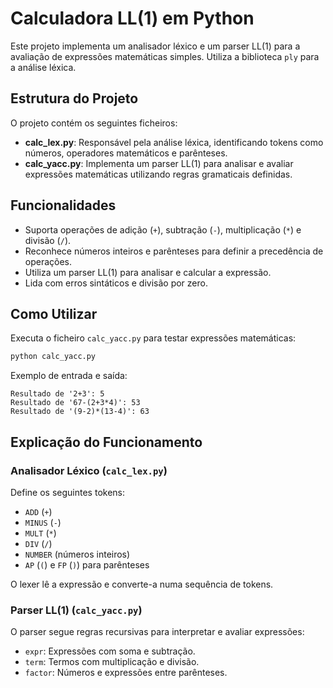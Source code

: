 # Calculadora LL(1) em Python

Este projeto implementa um analisador léxico e um parser LL(1) para a avaliação de expressões matemáticas simples. Utiliza a biblioteca `ply` para a análise léxica.

## Estrutura do Projeto

O projeto contém os seguintes ficheiros:

- **calc_lex.py**: Responsável pela análise léxica, identificando tokens como números, operadores matemáticos e parênteses.
- **calc_yacc.py**: Implementa um parser LL(1) para analisar e avaliar expressões matemáticas utilizando regras gramaticais definidas.

## Funcionalidades

- Suporta operações de adição (`+`), subtração (`-`), multiplicação (`*`) e divisão (`/`).
- Reconhece números inteiros e parênteses para definir a precedência de operações.
- Utiliza um parser LL(1) para analisar e calcular a expressão.
- Lida com erros sintáticos e divisão por zero.


## Como Utilizar

Executa o ficheiro `calc_yacc.py` para testar expressões matemáticas:

```bash
python calc_yacc.py
```

Exemplo de entrada e saída:

```
Resultado de '2+3': 5
Resultado de '67-(2+3*4)': 53
Resultado de '(9-2)*(13-4)': 63
```

## Explicação do Funcionamento

### Analisador Léxico (`calc_lex.py`)

Define os seguintes tokens:
- `ADD` (`+`)
- `MINUS` (`-`)
- `MULT` (`*`)
- `DIV` (`/`)
- `NUMBER` (números inteiros)
- `AP` (`(`) e `FP` (`)`) para parênteses

O lexer lê a expressão e converte-a numa sequência de tokens.

### Parser LL(1) (`calc_yacc.py`)

O parser segue regras recursivas para interpretar e avaliar expressões:
- `expr`: Expressões com soma e subtração.
- `term`: Termos com multiplicação e divisão.
- `factor`: Números e expressões entre parênteses.

